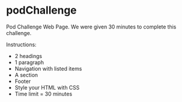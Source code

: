 # podChallenge
Pod Challenge Web Page. We were given 30 minutes to complete this challenge.

Instructions:
- 2 headings
- 1 paragraph
- Navigation with listed items
- A section
- Footer
- Style your HTML with CSS
- Time limit = 30 minutes
